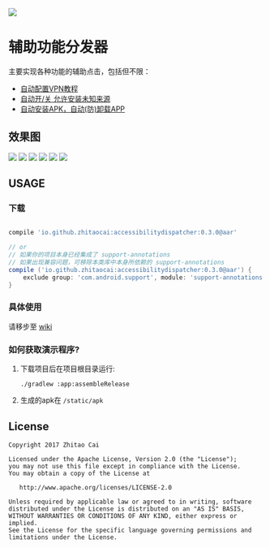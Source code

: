 ![](http://progressed.io/bar/15?title=completed)

# 辅助功能分发器

主要实现各种功能的辅助点击，包括但不限：

* [自动配置VPN教程](https://github.com/zhitaocai/AccessibilityDispatcher/wiki/%E8%87%AA%E5%8A%A8%E9%85%8D%E7%BD%AEVPN)
* [自动开/关 允许安装未知来源](https://github.com/zhitaocai/AccessibilityDispatcher/wiki/%E8%87%AA%E5%8A%A8%E5%BC%80%E5%90%AF%E5%85%81%E8%AE%B8%E5%AE%89%E8%A3%85%E6%9C%AA%E7%9F%A5%E6%9D%A5%E6%BA%90)
* [自动安装APK，自动(防)卸载APP](https://github.com/zhitaocai/AccessibilityDispatcher/wiki/%E8%87%AA%E5%8A%A8%E5%AE%89%E8%A3%85APK)

## 效果图

![](static/gif/auto_create_pptp.gif)
![](static/gif/auto_create_l2tp.gif)
![](static/gif/auto_turn_on_unknown_sources.gif)
![](static/gif/auto_turn_off_unknown_sources.gif)
![](static/gif/auto_install_apk.gif)
![](static/gif/auto_uninstall_apk.gif)

## USAGE

### 下载

```gradle

compile 'io.github.zhitaocai:accessibilitydispatcher:0.3.0@aar'

// or
// 如果你的项目本身已经集成了 support-annotations 
// 如果出现兼容问题，可移除本类库中本身所依赖的 support-annotations
compile ('io.github.zhitaocai:accessibilitydispatcher:0.3.0@aar') {
    exclude group: 'com.android.support', module: 'support-annotations'
}

```

### 具体使用

请移步至 [wiki](https://github.com/zhitaocai/AccessibilityDispatcher/wiki)


### 如何获取演示程序?

1. 下载项目后在项目根目录运行:
	```
	./gradlew :app:assembleRelease
	```
2. 生成的apk在 ``/static/apk``

## License

    Copyright 2017 Zhitao Cai

    Licensed under the Apache License, Version 2.0 (the "License");
    you may not use this file except in compliance with the License.
    You may obtain a copy of the License at

       http://www.apache.org/licenses/LICENSE-2.0

    Unless required by applicable law or agreed to in writing, software
    distributed under the License is distributed on an "AS IS" BASIS,
    WITHOUT WARRANTIES OR CONDITIONS OF ANY KIND, either express or implied.
    See the License for the specific language governing permissions and
    limitations under the License.